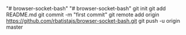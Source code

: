 "# browser-socket-bash" 
"# browser-socket-bash"  git init git add README.md git commit -m "first commit" git remote add origin https://github.com/rbatistajs/browser-socket-bash.git git push -u origin master
